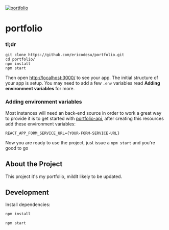 [![portfolio](https://raw.githubusercontent.com/ericodesu/portfolio/master/.github/images/project-thumbnail.png)](https://efrederick.dev)

# portfolio

### tl;dr

 ```
git clone https://github.com/ericodesu/portfolio.git
cd portfolio/
npm install
npm start
```

Then open [http://localhost:3000/](http://localhost:3000/) to see your app. The initial structure of your app is setup. You may need to add a few `.env` variables read **Adding environment variables** for more.

### Adding environment variables

Most instances will need an back-end source in order to work a great way to provide it is to get started with [portfolio-api](https://github.com/ericodesu/portfolio-api), after creating this resources add these environment variables:

```
REACT_APP_FORM_SERVICE_URL={YOUR-FORM-SERVICE-URL}
```

Now you are ready to use the project, just issue a `npm start` and you're good to go

## About the Project

This project it's my portfolio, mildlt likely to be updated.

## Development

Install dependencies:

```sh
npm install
```

```sh
npm start
```
